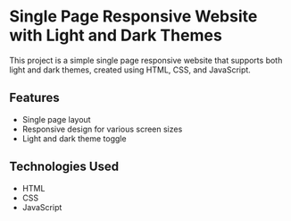 # Single Page Responsive Website with Light and Dark Themes

This project is a simple single page responsive website that supports both light and dark themes, created using HTML, CSS, and JavaScript.

## Features

- Single page layout
- Responsive design for various screen sizes
- Light and dark theme toggle

## Technologies Used

- HTML
- CSS
- JavaScript
